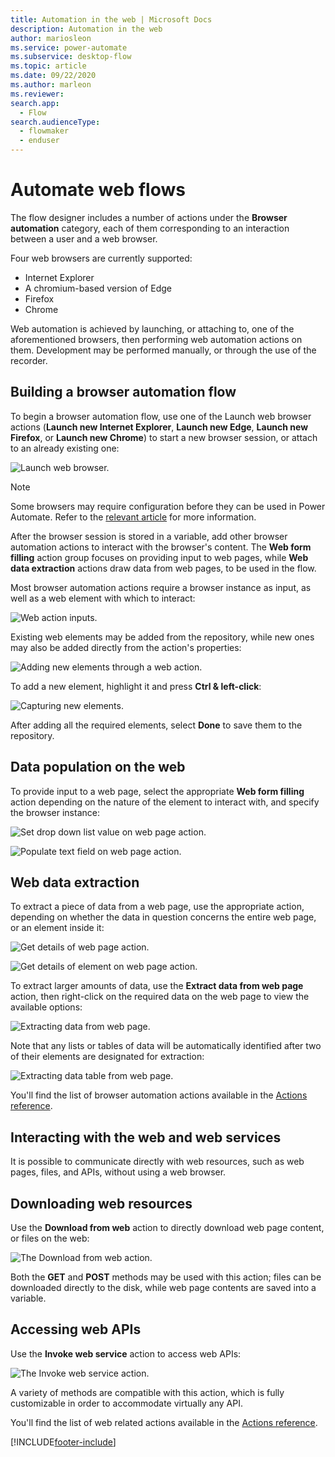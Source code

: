 ```yaml
---
title: Automation in the web | Microsoft Docs
description: Automation in the web
author: mariosleon
ms.service: power-automate
ms.subservice: desktop-flow
ms.topic: article
ms.date: 09/22/2020
ms.author: marleon
ms.reviewer: 
search.app: 
  - Flow
search.audienceType: 
  - flowmaker
  - enduser
---
```

# Automate web flows



The flow designer includes a number of actions under the **Browser automation** category, each of them corresponding to an interaction between a user and a web browser.

Four web browsers are currently supported:

* Internet Explorer
* A chromium-based version of Edge
* Firefox
* Chrome

Web automation is achieved by launching, or attaching to, one of the aforementioned browsers, then performing web automation actions on them. Development may be performed manually, or through the use of the recorder.

## Building a browser automation flow

To begin a browser automation flow, use one of the Launch web browser actions (**Launch new Internet Explorer**, **Launch new Edge**, **Launch new Firefox**, or **Launch new Chrome**) to start a new browser session, or attach to an already existing one:

![Launch web browser.](.\media\web-automation\launch-web-browser-action.png)

> [!NOTE]
> Some browsers may require configuration before they can be used in Power Automate. Refer to the [relevant article](using-browsers.md) for more information.

After the browser session is stored in a variable, add other browser automation actions to interact with the browser's content. The **Web form filling** action group focuses on providing input to web pages, while **Web data extraction** actions draw data from web pages, to be used in the flow.

Most browser automation actions require a browser instance as input, as well as a web element with which to interact:

![Web action inputs.](.\media\web-automation\web-action-inputs.png)

Existing web elements may be added from the repository, while new ones may also be added directly from the action's properties:

![Adding new elements through a web action.](.\media\web-automation\adding-new-elements-through-a-web-action.png)

To add a new element, highlight it and press **Ctrl & left-click**:

![Capturing new elements.](.\media\web-automation\capturing-new-elements.png)

After adding all the required elements, select **Done** to save them to the repository.

## Data population on the web

To provide input to a web page, select the appropriate **Web form filling** action depending on the nature of the element to interact with, and specify the browser instance:

![Set drop down list value on web page action.](.\media\web-automation\set-drop-down-list-value-on-web-page-action.png)

![Populate text field on web page action.](.\media\web-automation\populate-text-field-on-web-page-action.png)

## Web data extraction

To extract a piece of data from a web page, use the appropriate action, depending on whether the data in question concerns the entire web page, or an element inside it:

![Get details of web page action.](.\media\web-automation\get-details-of-web-page-action.png)

![Get details of element on web page action.](.\media\web-automation\get-details-of-element-on-web-page-action.png)

To extract larger amounts of data, use the **Extract data from web page** action, then right-click on the required data on the web page to view the available options:

![Extracting data from web page.](.\media\web-automation\extracting-data-from-web-page.png)

 Note that any lists or tables of data will be automatically identified after two of their elements are designated for extraction:

![Extracting data table from web page.](.\media\web-automation\extracting-data-table-from-web-page.png)


You'll find the list of browser automation actions available in the [Actions reference](actions-reference/webautomation.md).


## Interacting with the web and web services

It is possible to communicate directly with web resources, such as web pages, files, and APIs, without using a web browser.

## Downloading web resources

Use the **Download from web** action to directly download web page content, or files on the web:

![The Download from web action.](./media/interacting-web-services/download-from-web-action.png)

Both the **GET** and **POST** methods may be used with this action; files can be downloaded directly to the disk, while web page contents are saved into a variable.

## Accessing web APIs

Use the **Invoke web service** action to access web APIs:

![The Invoke web service action.](./media/interacting-web-services/invoke-web-service-action.png)

A variety of methods are compatible with this action, which is fully customizable in order to accommodate virtually any API.


You'll find the list of web related actions available in the [Actions reference](actions-reference/web.md).


[!INCLUDE[footer-include](../includes/footer-banner.md)]